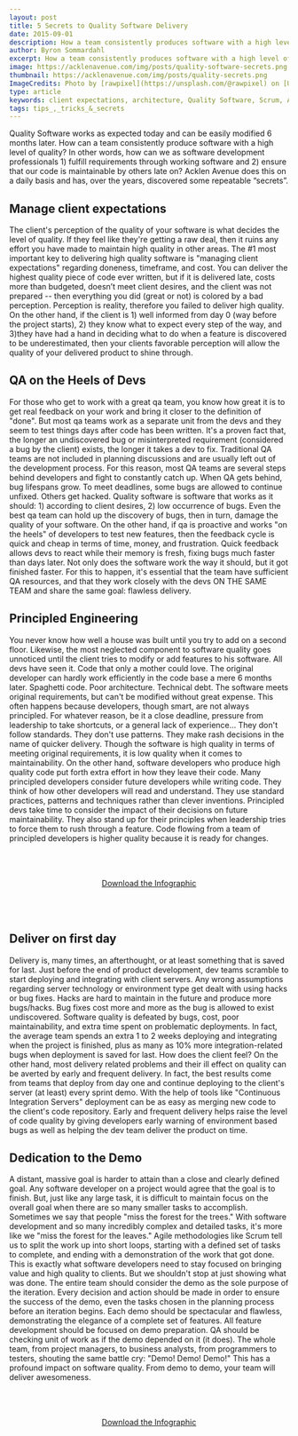 ```yaml
---
layout: post
title: 5 Secrets to Quality Software Delivery
date: 2015-09-01
description: How a team consistently produces software with a high level of quality.
author: Byron Sommardahl
excerpt: How a team consistently produces software with a high level of quality.
image: https://acklenavenue.com/img/posts/quality-software-secrets.png
thumbnail: https://acklenavenue.com/img/posts/quality-secrets.png
ImageCredits: Photo by [rawpixel](https://unsplash.com/@rawpixel) on [Unsplash](https://unsplash.com/)
type: article
keywords: client expectations, architecture, Quality Software, Scrum, Agile, Clean Code, Acklen Avenue, Nashville    
tags: tips_,_tricks_&_secrets
---
```


Quality Software works as expected today and can be easily modified 6 months later. How can a team consistently produce software with a high level of quality? In other words, how can we as software development professionals 1) fulfill requirements through working software and 2) ensure that our code is maintainable by others late on? Acklen Avenue does this on a daily basis and has, over the years, discovered some repeatable “secrets”.

## Manage client expectations
The client's perception of the quality of your software is what decides the level of quality. If they feel like they're getting a raw deal, then it ruins any effort you have made to maintain high quality in other areas. The #1 most important key to delivering high quality software is "managing client expectations" regarding doneness, timeframe, and cost. You can deliver the highest quality piece of code ever written, but if it is delivered late, costs more than budgeted, doesn’t meet client desires, and the client was not prepared -- then everything you did (great or not) is colored by a bad perception. Perception is reality, therefore you failed to deliver high quality. On the other hand, if the client is 1) well informed from day 0 (way before the project starts), 2) they know what to expect every step of the way, and 3)they have had a hand in deciding what to do when a feature is discovered to be underestimated, then your clients favorable perception will allow the quality of your delivered product to shine through.

## QA on the Heels of Devs
For those who get to work with a great qa team, you know how great it is to get real feedback on your work and bring it closer to the definition of "done". But most qa teams work as a separate unit from the devs and they seem to test things days after code has been written. It's a proven fact that, the longer an undiscovered bug or misinterpreted requirement (considered a bug by the client) exists, the longer it takes a dev to fix. Traditional QA teams are not included in planning discussions and are usually left out of the development process. For this reason, most QA teams are several steps behind developers and fight to constantly catch up. When QA gets behind, bug lifespans grow. To meet deadlines, some bugs are allowed to continue unfixed. Others get hacked. Quality software is software that works as it should: 1) according to client desires, 2) low occurrence of bugs. Even the best qa team can hold up the discovery of bugs, then in turn, damage the quality of your software. On the other hand, if qa is proactive and works "on the heels" of developers to test new features, then the feedback cycle is quick and cheap in terms of time, money, and frustration. Quick feedback allows devs to react while their memory is fresh, fixing bugs much faster than days later. Not only does the software work the way it should, but it got finished faster. For this to happen, it's essential that the team have sufficient QA resources, and that they work closely with the devs ON THE SAME TEAM and share the same goal: flawless delivery.

## Principled Engineering
You never know how well a house was built until you try to add on a second floor. Likewise, the most neglected component to software quality goes unnoticed until the client tries to modify or add features to his software. All devs have seen it. Code that only a mother could love. The original developer can hardly work efficiently in the code base a mere 6 months later. Spaghetti code. Poor architecture. Technical debt. The software meets original requirements, but can't be modified without great expense. This often happens because developers, though smart, are not always principled. For whatever reason, be it a close deadline, pressure from leadership to take shortcuts, or a general lack of experience... They don't follow standards. They don't use patterns. They make rash decisions in the name of quicker delivery. Though the software is high quality in terms of meeting original requirements, it is low quality when it comes to maintainability. On the other hand, software developers who produce high quality code put forth extra effort in how they leave their code. Many principled developers consider future developers while writing code. They think of how other developers will read and understand. They use standard practices, patterns and techniques rather than clever inventions. Principled devs take time to consider the impact of their decisions on future maintainability. They also stand up for their principles when leadership tries to force them to rush through a feature. Code flowing from a team of principled developers is higher quality because it is ready for changes.

<div style="text-align:center; padding:50px 30px;">
  <a href="/img/posts/5-secrets-infographic.png" class="btn btn--apple hvr-ripple-out">Download the Infographic</a>
</div>

## Deliver on first day
Delivery is, many times, an afterthought, or at least something that is saved for last. Just before the end of product development, dev teams scramble to start deploying and integrating with client servers. Any wrong assumptions regarding server technology or environment type get dealt with using hacks or bug fixes. Hacks are hard to maintain in the future and produce more bugs/hacks. Bug fixes cost more and more as the bug is allowed to exist undiscovered. Software quality is defeated by bugs, cost, poor maintainability, and extra time spent on problematic deployments. In fact, the average team spends an extra 1 to 2 weeks deploying and integrating when the project is finished, plus as many as 10% more integration-related bugs when deployment is saved for last. How does the client feel? On the other hand, most delivery related problems and their ill effect on quality can be averted by early and frequent delivery. In fact, the best results come from teams that deploy from day one and continue deploying to the client's server (at least) every sprint demo. With the help of tools like "Continuous Integration Servers" deployment can be as easy as merging new code to the client's code repository. Early and frequent delivery helps raise the level of code quality by giving developers early warning of environment based bugs as well as helping the dev team deliver the product on time.

## Dedication to the Demo
A distant, massive goal is harder to attain than a close and clearly defined goal. Any software developer on a project would agree that the goal is to finish. But, just like any large task, it is difficult to maintain focus on the overall goal when there are so many smaller tasks to accomplish. Sometimes we say that people "miss the forest for the trees." With software development and so many incredibly complex and detailed tasks, it's more like we "miss the forest for the leaves." Agile methodologies like Scrum tell us to split the work up into short loops, starting with a defined set of tasks to complete, and ending with a demonstration of the work that got done. This is exactly what software developers need to stay focused on bringing value and high quality to clients. But we shouldn't stop at just showing what was done. The entire team should consider the demo as the sole purpose of the iteration. Every decision and action should be made in order to ensure the success of the demo, even the tasks chosen in the planning process before an iteration begins. Each demo should be spectacular and flawless, demonstrating the elegance of a complete set of features. All feature development should be focused on demo preparation. QA should be checking unit of work as if the demo depended on it (it does). The whole team, from project managers, to business analysts, from programmers to testers, shouting the same battle cry: "Demo! Demo! Demo!" This has a profound impact on software quality. From demo to demo, your team will deliver awesomeness.

<div style="text-align:center; padding:50px 30px;">
  <a href="/img/posts/5-secrets-infographic.png" class="btn btn--apple hvr-ripple-out">Download the Infographic</a>
</div>
